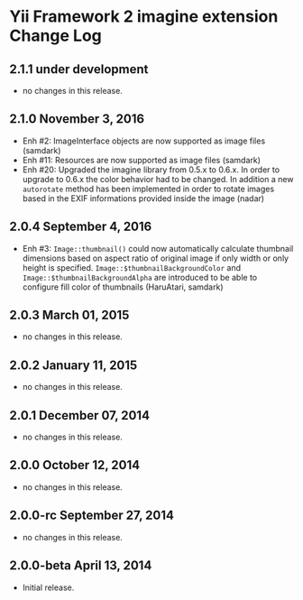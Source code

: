 Yii Framework 2 imagine extension Change Log
================================================

2.1.1 under development
-----------------------

- no changes in this release.


2.1.0 November 3, 2016
----------------------

- Enh #2: ImageInterface objects are now supported as image files (samdark)
- Enh #11: Resources are now supported as image files (samdark)
- Enh #20: Upgraded the imagine library from 0.5.x to 0.6.x.
      In order to upgrade to 0.6.x the color behavior had to be
      changed. In addition a new `autorotate` method has been implemented
      in order to rotate images based in the EXIF informations provided
      inside the image (nadar)

2.0.4 September 4, 2016
-----------------------

- Enh #3: `Image::thumbnail()` could now automatically calculate thumbnail dimensions based on aspect ratio of original
  image if only width or only height is specified. `Image::$thumbnailBackgroundColor` and
  `Image::$thumbnailBackgroundAlpha` are introduced to be able to configure fill color of thumbnails (HaruAtari, samdark)

2.0.3 March 01, 2015
--------------------

- no changes in this release.


2.0.2 January 11, 2015
----------------------

- no changes in this release.


2.0.1 December 07, 2014
-----------------------

- no changes in this release.


2.0.0 October 12, 2014
----------------------

- no changes in this release.


2.0.0-rc September 27, 2014
---------------------------

- no changes in this release.


2.0.0-beta April 13, 2014
-------------------------

- Initial release.
